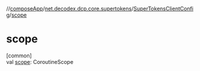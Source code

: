 //[composeApp](../../../index.md)/[net.decodex.dcp.core.supertokens](../index.md)/[SuperTokensClientConfig](index.md)/[scope](scope.md)

# scope

[common]\
val [scope](scope.md): CoroutineScope
